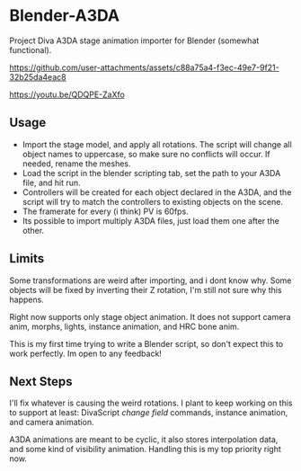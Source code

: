 # Blender-A3DA
Project Diva A3DA stage animation importer for Blender (somewhat functional).



https://github.com/user-attachments/assets/c88a75a4-f3ec-49e7-9f21-32b25da4eac8

https://youtu.be/QDQPE-ZaXfo

## Usage
- Import the stage model, and apply all rotations. The script will change all object names to uppercase, so make sure no conflicts will occur. If needed, rename the meshes.
- Load the script in the blender scripting tab, set the path to your A3DA file, and hit run.
- Controllers will be created for each object declared in the A3DA, and the script will try to match the controllers to existing objects on the scene.
- The framerate for every (i think) PV is 60fps.
- Its possible to import multiply A3DA files, just load them one after the other.

## Limits
Some transformations are weird after importing, and i dont know why. Some objects will be fixed by inverting their Z rotation, I'm still not sure why this happens.

Right now supports only stage object animation.
It does not support camera anim, morphs, lights, instance animation, and HRC bone anim.

This is my first time trying to write a Blender script, so don't expect this to work perfectly.
Im open to any feedback!

## Next Steps
I'll fix whatever is causing the weird rotations. 
I plant to keep working on this to support at least: 
DivaScript _change field_ commands, instance animation, and camera animation. 

A3DA animations are meant to be cyclic, it also stores interpolation data, and some kind of visibility animation. Handling this is my top priority right now. 
